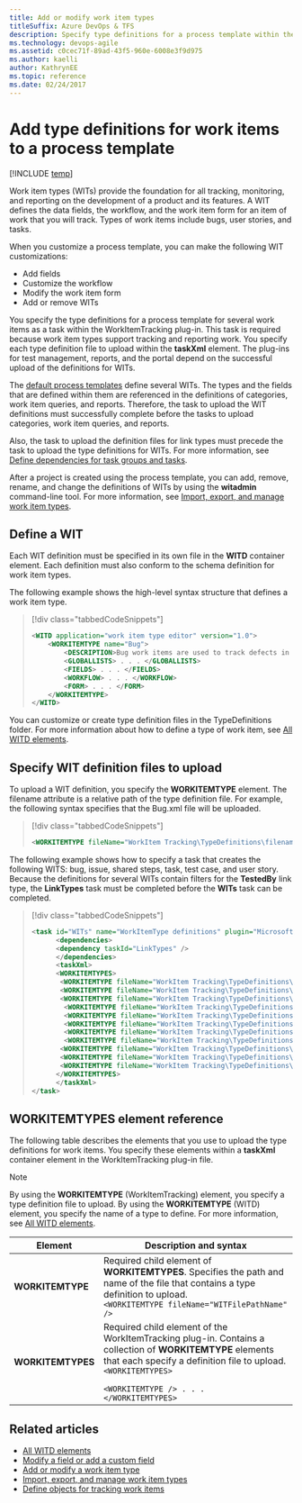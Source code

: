 ```yaml
---
title: Add or modify work item types 
titleSuffix: Azure DevOps & TFS
description: Specify type definitions for a process template within the WorkItemTracking plug-in 
ms.technology: devops-agile
ms.assetid: c0cec71f-89ad-43f5-960e-6008e3f9d975
ms.author: kaelli
author: KathrynEE
ms.topic: reference
ms.date: 02/24/2017
---
```



# Add type definitions for work items to a process template

[!INCLUDE [temp](../../includes/customization-phase-0-and-1-plus-version-header.md)]

Work item types (WITs) provide the foundation for all tracking, monitoring, and reporting on the development of a product and its features. A WIT defines the data fields, the workflow, and the work item form for an item of work that you will track. Types of work items include bugs, user stories, and tasks. 

When you customize a process template, you can make the following WIT customizations:
- Add fields
- Customize the workflow
- Modify the work item form
- Add or remove WITs  
  
You specify the type definitions for a process template for several work items as a task within the WorkItemTracking plug-in. This task is required because work item types support tracking and reporting work. You specify each type definition file to upload within the **taskXml** element. The plug-ins for test management, reports, and the portal depend on the successful upload of the definitions for WITs.  
  
The [default process templates](../../boards/work-items/guidance/choose-process.md) define several WITs. The types and the fields that are defined within them are referenced in the definitions of categories, work item queries, and reports. Therefore, the task to upload the WIT definitions must successfully complete before the tasks to upload categories, work item queries, and reports.  
  
Also, the task to upload the definition files for link types must precede the task to upload the type definitions for WITs. For more information, see [Define dependencies for task groups and tasks](define-dependencies-plug-ins-groups-tasks.md).  
  
After a project is created using the process template, you can add, remove, rename, and change the definitions of WITs by using the **witadmin** command-line tool. For more information, see [Import, export, and manage work item types](../witadmin/witadmin-import-export-manage-wits.md).  
  
<a name="create"></a> 
##  Define a WIT   
Each WIT definition must be specified in its own file in the **WITD** container element. Each definition must also conform to the schema definition for work item types. 

The following example shows the high-level syntax structure that defines a work item type.  
  
> [!div class="tabbedCodeSnippets"]
> ```XML
> <WITD application="work item type editor" version="1.0">  
>     <WORKITEMTYPE name="Bug">  
>         <DESCRIPTION>Bug work items are used to track defects in the code.</DESCRIPTION>  
>         <GLOBALLISTS> . . . </GLOBALLISTS>  
>         <FIELDS> . . . </FIELDS>  
>         <WORKFLOW> . . . </WORKFLOW>  
>         <FORM> . . . </FORM>  
>     </WORKITEMTYPE>  
> </WITD>  
> ```  
  
 You can customize or create type definition files in the TypeDefinitions folder. For more information about how to define a type of work item, see [All WITD elements](../xml/all-witd-xml-elements-reference.md).  
  
<a name="upload"></a> 
##  Specify WIT definition files to upload  
 To upload a WIT definition, you specify the **WORKITEMTYPE** element. The filename attribute is a relative path of the type definition file. For example, the following syntax specifies that the Bug.xml file will be uploaded.  
  
> [!div class="tabbedCodeSnippets"]
> ```XML
> <WORKITEMTYPE fileName="WorkItem Tracking\TypeDefinitions\filename.xml"/>  
> ```  
  
The following example shows how to specify a task that creates the following WITS: bug, issue, shared steps, task, test case, and user story. Because the definitions for several WITs contain filters for the **TestedBy** link type, the **LinkTypes** task must be completed before the **WITs** task can be completed.  
  
> [!div class="tabbedCodeSnippets"]
> ```XML 
> <task id="WITs" name="WorkItemType definitions" plugin="Microsoft.ProjectCreationWizard.WorkItemTracking" completionMessage="Work item types created">  
>       <dependencies>  
>       <dependency taskId="LinkTypes" />  
>       </dependencies>  
>       <taskXml>  
>       <WORKITEMTYPES>  
>        <WORKITEMTYPE fileName="WorkItem Tracking\TypeDefinitions\Bug.xml" />  
>        <WORKITEMTYPE fileName="WorkItem Tracking\TypeDefinitions\Issue.xml" />  
>        <WORKITEMTYPE fileName="WorkItem Tracking\TypeDefinitions\CodeReviewRequest.xml" />  
>         <WORKITEMTYPE fileName="WorkItem Tracking\TypeDefinitions\CodeReviewResponse.xml" />  
>         <WORKITEMTYPE fileName="WorkItem Tracking\TypeDefinitions\Feature.xml" />  
>         <WORKITEMTYPE fileName="WorkItem Tracking\TypeDefinitions\FeedbackRequest.xml" />  
>         <WORKITEMTYPE fileName="WorkItem Tracking\TypeDefinitions\FeedbackResponse.xml" />   
>         <WORKITEMTYPE fileName="WorkItem Tracking\TypeDefinitions\SharedStep.xml" />  
>        <WORKITEMTYPE fileName="WorkItem Tracking\TypeDefinitions\Task.xml" />  
>        <WORKITEMTYPE fileName="WorkItem Tracking\TypeDefinitions\TestCase.xml" />  
>        <WORKITEMTYPE fileName="WorkItem Tracking\TypeDefinitions\UserStory.xml" />  
>       </WORKITEMTYPES>  
>       </taskXml>  
> </task>  
> ```  
  
<a name="elements"></a> 
##  WORKITEMTYPES element reference  
 The following table describes the elements that you use to upload the type definitions for work items. You specify these elements within a **taskXml** container element in the WorkItemTracking plug-in file.  
  
> [!NOTE]
>  By using the **WORKITEMTYPE** (WorkItemTracking) element, you specify a type definition file to upload. By using the **WORKITEMTYPE** (WITD) element, you specify the name of a type to define. For more information, see [All WITD elements](../xml/all-witd-xml-elements-reference.md).  
  
|Element| Description and syntax|  
|-------------|------------|
|**WORKITEMTYPE**|Required child element of **WORKITEMTYPES**. Specifies the path and name of the file that contains a type definition to upload.<br /> `<WORKITEMTYPE fileName="WITFilePathName" />`|  
|**WORKITEMTYPES**|Required child element of the WorkItemTracking plug-in. Contains a collection of **WORKITEMTYPE** elements that each specify a definition file to upload. <br/><code>&lt;WORKITEMTYPES&gt; <br/>      &lt;WORKITEMTYPE /&gt;   . . . <br/>&lt;/WORKITEMTYPES&gt; </code>  |  
  
## Related articles
-  [All WITD elements](../xml/all-witd-xml-elements-reference.md)   
-  [Modify a field or add a custom field](../add-modify-field.md)   
-  [Add or modify a work item type](../add-modify-wit.md)   
-  [Import, export, and manage work item types](../witadmin/witadmin-import-export-manage-wits.md)   
-  [Define objects for tracking work items](define-objects-track-work-items-plug-in.md)


